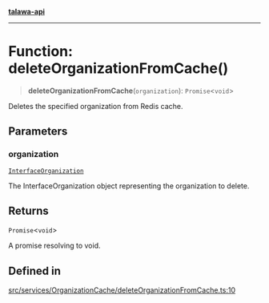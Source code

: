 [**talawa-api**](../../../../README.md)

***

# Function: deleteOrganizationFromCache()

> **deleteOrganizationFromCache**(`organization`): `Promise`\<`void`\>

Deletes the specified organization from Redis cache.

## Parameters

### organization

[`InterfaceOrganization`](../../../../models/Organization/interfaces/InterfaceOrganization.md)

The InterfaceOrganization object representing the organization to delete.

## Returns

`Promise`\<`void`\>

A promise resolving to void.

## Defined in

[src/services/OrganizationCache/deleteOrganizationFromCache.ts:10](https://github.com/Suyash878/talawa-api/blob/e4413cec641a837926071678fed3c7f67234e31e/src/services/OrganizationCache/deleteOrganizationFromCache.ts#L10)
